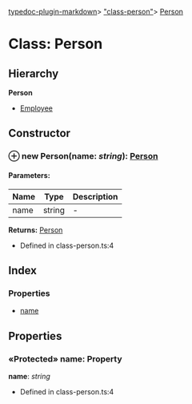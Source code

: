 [typedoc-plugin-markdown](../index.md)> ["class-person"](../modules/_class_person_.md)> [Person](../classes/_class_person_.person.md)

# Class: Person

## Hierarchy

**Person**
* [Employee](../classes/_class_person_.employee.md)


<a id="constructor"></a>

## Constructor

### ⊕ **new Person**(name: *string*): [Person](../classes/_class_person_.person.md)


#### Parameters:
| Name  | Type                | Description  |
| ------ | ------------------- | ------------ |
| name  | string | - |



**Returns:** [Person](../classes/_class_person_.person.md)




* Defined in class-person.ts:4



## Index

### Properties

* [name](_class_person_.person.md#name)




## Properties

<a id="name"></a>
### «Protected» name: Property
**name**:  *string* 
* Defined in class-person.ts:4




